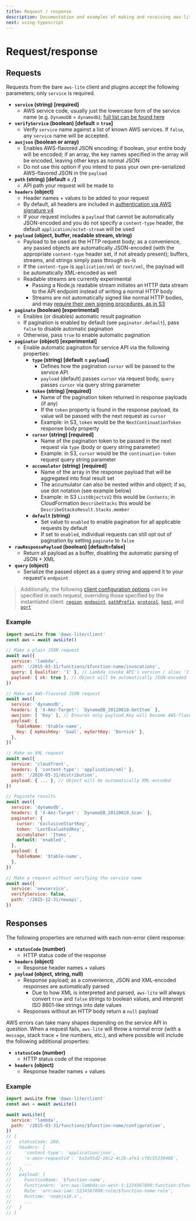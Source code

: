 ```yaml
---
title: Request / response
description: Documentation and examples of making and receiving aws-lite requests and responses
next: using-typescript
---
```

# Request/response

## Requests

Requests from the bare `aws-lite` client and plugins accept the following parameters; only `service` is required.

- **`service` (string) [required]**
  - AWS service code, usually just the lowercase form of the service name (e.g. `DynamoDB` = `dynamodb`); [full list can be found here](https://github.com/architect/aws-lite/blob/main/src/services.js)
- **`verifyService` (boolean) [default = `true`]**
  - Verify `service` name against a list of known AWS services. If `false`, any `service` name will be accepted.
- **`awsjson` (boolean or array)**
  - Enables AWS-flavored JSON encoding; if boolean, your entire body will be encoded; if an array, the key names specified in the array will be encoded, leaving other keys as normal JSON
  - Do not use this option if you intend to pass your own pre-serialized AWS-flavored JSON in the `payload`
- **`path` (string) [default = `/`]**
  - API path your request will be made to
- **`headers` (object)**
  - Header names + values to be added to your request
  - By default, all headers are included in [authentication via AWS signature v4](https://docs.aws.amazon.com/AmazonS3/latest/API/sig-v4-authenticating-requests.html)
  - If your request includes a `payload` that cannot be automatically JSON-encoded and you do not specify a `content-type` header, the default `application/octet-stream` will be used
- **`payload` (object, buffer, readable stream, string)**
  - Payload to be used as the HTTP request body; as a convenience, any passed objects are automatically JSON-encoded (with the appropriate `content-type` header set, if not already present); buffers, streams, and strings simply pass through as-is
  - If the `content-type` is `application/xml` or `text/xml`, the payload will be automatically XML-encoded as well
  - Readable streams are currently experimental
    - Passing a Node.js readable stream initiates an HTTP data stream to the API endpoint instead of writing a normal HTTP body
    - Streams are not automatically signed like normal HTTP bodies, and may [require their own signing procedures, as in S3](https://docs.aws.amazon.com/AmazonS3/latest/API/sigv4-streaming.html)
- **`paginate` (boolean) [experimental]**
  - Enables (or disables) automatic result pagination
  - If pagination is enabled by default (see `paginator.default`), pass `false` to disable automatic pagination
  - Otherwise, pass `true` to enable automatic pagination
- **`paginator` (object) [experimental]**
  - Enable automatic pagination for service API via the following properties:
    - **`type` (string) [default = `payload`]**
      - Defines how the pagination `cursor` will be passed to the service API
      - `payload` (default) passes `cursor` via request body, `query` passes `cursor` via query string parameter
    - **`token` (string) [required]**
      - Name of the pagination token returned in response payloads (if any)
      - If the `token` property is found in the response payload, its value will be passed with the next request as `cursor`
      - Example: in S3, `token` would be the `NextContinuationToken` response body property
    - **`cursor` (string) [required]**
      - Name of the pagination token to be passed in the next request via `type` (body or query string parameter)
      - Example: in S3, `cursor` would be the `continuation-token` request query string parameter
    - **`accumulator` (string) [required]**
      - Name of the array in the response payload that will be aggregated into final result set
      - The accumulator can also be nested within and object; if so, use dot notation (see example below)
      - Example: in S3 `ListObjectsV2` this would be `Contents`; in CloudFormation `DescribeStacks` this would be `DescribeStacksResult.Stacks.member`
    - **`default` (string)**
      - Set value to `enabled` to enable pagination for all applicable requests by default
      - If set to `enabled`, individual requests can still opt out of pagination by setting `paginate` to `false`
- **`rawResponsePayload` (boolean) [default=false]**
  - Return all payload as a buffer, disabling the automatic parsing of JSON + XML
- **`query` (object)**
  - Serialize the passed object as a query string and append it to your request's `endpoint`

> Additionally, the following [client configuration options](/configuration) can be specified in each request, overriding those specified by the instantiated client: [`region`](/configuration#credentials-%2B-region), [`endpoint`](/configuration#endpoint-config), [`pathPrefix`](/configuration#endpoint-config), [`protocol`](/configuration#endpoint-config), [`host`](/configuration#endpoint-config), and [`port`](/configuration#endpoint-config)


### Example

```javascript
import awsLite from '@aws-lite/client'
const aws = await awsLite()

// Make a plain JSON request
await aws({
  service: 'lambda',
  path: '/2015-03-31/functions/$function-name/invocations',
  query: { Qualifier: '1' }, // Lambda invoke API's version / alias '1'
  payload: { ok: true }, // Object will be automatically JSON-encoded
})

// Make an AWS-flavored JSON request
await aws({
  service: 'dynamodb',
  headers: { 'X-Amz-Target': `DynamoDB_20120810.GetItem` },
  awsjson: [ 'Key' ], // Ensures only payload.Key will become AWS-flavored JSON
  payload: {
    TableName: '$table-name',
    Key: { myHashKey: 'Gaal', mySortKey: 'Dornick' },
  },
})

// Make an XML request
await aws({
  service: 'cloudfront',
  headers: { 'content-type': 'application/xml' },
  path: '/2020-05-31/distribution',
  payload: { ... }, // Object will be automatically XML-encoded
})

// Paginate results
await aws({
  service: 'dynamodb',
  headers: { 'X-Amz-Target': `DynamoDB_20120810.Scan` },
  paginator: {
    cursor: 'ExclusiveStartKey',
    token: 'LastEvaluatedKey',
    accumulator: 'Items',
    default: 'enabled',
  },
  payload: {
    TableName: '$table-name',
  },
})

// Make a request without verifying the service name
await aws({
  service: 'newservice',
  verifyService: false,
  path: '/2025-12-31/newapi',
})
```


## Responses

The following properties are returned with each non-error client response:

- **`statusCode` (number)**
  - HTTP status code of the response
- **`headers` (object)**
  - Response header names + values
- **`payload` (object, string, null)**
  - Response payload; as a convenience, JSON and XML-encoded responses are automatically parsed
    - Due to how XML is interpreted and parsed, `aws-lite` will always convert `true` and `false` strings to boolean values, and interpret ISO 8601-like strings into date values
  - Responses without an HTTP body return a `null` payload

AWS errors can take many shapes depending on the service API in question. When a request fails, `aws-lite` will throw a normal error (with a `message`, stack trace + line numbers, etc.), and where possible will include the following additional properties:

- **`statusCode` (number)**
  - HTTP status code of the response
- **`headers` (object)**
  - Response header names + values


### Example

```javascript
import awsLite from '@aws-lite/client'
const aws = await awsLite()

await awsLite({
  service: 'lambda',
  path: '/2015-03-31/functions/$function-name/configuration',
})
// {
//   statusCode: 200,
//   headers: {
//     'content-type': 'application/json',
//     'x-amzn-requestid': 'ba3a55d2-16c2-4c2b-afe1-cf0c5523040b',
//     ...
//   },
//   payload: {
//     FunctionName: '$function-name',
//     FunctionArn: 'arn:aws:lambda:us-west-1:1234567890:function:$function-name',
//     Role: 'arn:aws:iam::1234567890:role/$function-name-role',
//     Runtime: 'nodejs18.x',
//     ...
//   }
// }
```
